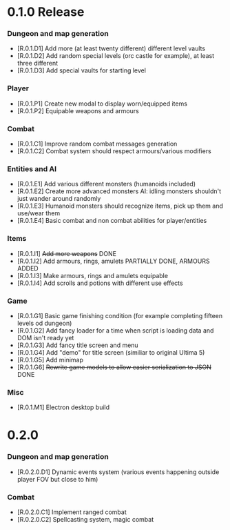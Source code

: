# 0.1.0 Release

### Dungeon and map generation
- [R.0.1.D1] Add more (at least twenty different) different level vaults
- [R.0.1.D2] Add random special levels (orc castle for example), at least three different
- [R.0.1.D3] Add special vaults for starting level
### Player
- [R.0.1.P1] Create new modal to display worn/equipped items
- [R.0.1.P2] Equipable weapons and armours
### Combat
- [R.0.1.C1] Improve random combat messages generation
- [R.0.1.C2] Combat system should respect armours/various modifiers
### Entities and AI
- [R.0.1.E1] Add various different monsters (humanoids included)
- [R.0.1.E2] Create more advanced monsters AI: idling monsters shouldn't just wander around randomly
- [R.0.1.E3] Humanoid monsters should recognize items, pick up them and use/wear them
- [R.0.1.E4] Basic combat and non combat abilities for player/entities
### Items
- [R.0.1.I1] ~~Add more weapons~~ DONE
- [R.0.1.I2] Add armours, rings, amulets PARTIALLY DONE, ARMOURS ADDED
- [R.0.1.I3] Make armours, rings and amulets equipable
- [R.0.1.I4] Add scrolls and potions with different use effects
### Game
- [R.0.1.G1] Basic game finishing condition (for example completing fifteen levels od dungeon)
- [R.0.1.G2] Add fancy loader for a time when script is loading data and DOM isn't ready yet
- [R.0.1.G3] Add fancy title screen and menu
- [R.0.1.G4] Add "demo" for title screen (similiar to original Ultima 5)
- [R.0.1.G5] Add minimap
- [R.0.1.G6] ~~Rewrite game models to allow easier serialization to JSON~~ DONE
### Misc
- [R.0.1.M1] Electron desktop build

# 0.2.0

### Dungeon and map generation
- [R.0.2.0.D1] Dynamic events system (various events happening outside player FOV but close to him)
### Combat
- [R.0.2.0.C1] Implement ranged combat
- [R.0.2.0.C2] Spellcasting system, magic combat 
